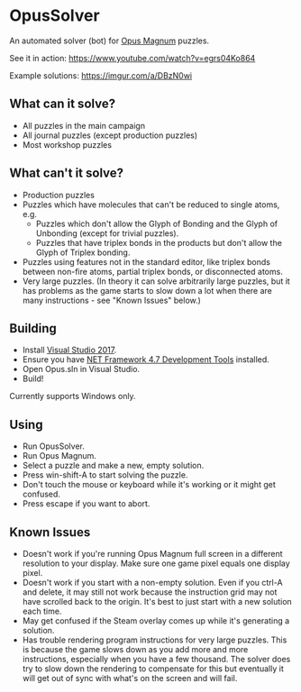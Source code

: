 # OpusSolver

An automated solver (bot) for [Opus Magnum](http://www.zachtronics.com/opus-magnum/) puzzles.

See it in action: https://www.youtube.com/watch?v=egrs04Ko864

Example solutions: https://imgur.com/a/DBzN0wi

## What can it solve?

* All puzzles in the main campaign
* All journal puzzles (except production puzzles)
* Most workshop puzzles

## What can't it solve?

* Production puzzles
* Puzzles which have molecules that can't be reduced to single atoms, e.g.
  * Puzzles which don't allow the Glyph of Bonding and the Glyph of Unbonding (except for trivial puzzles).
  * Puzzles that have triplex bonds in the products but don't allow the Glyph of Triplex bonding.
* Puzzles using features not in the standard editor, like triplex bonds between non-fire atoms, partial triplex bonds, or disconnected atoms.
* Very large puzzles. (In theory it can solve arbitrarily large puzzles, but it has problems as the game starts to slow down a lot when there are many instructions - see "Known Issues" below.)

## Building

* Install [Visual Studio 2017](https://www.visualstudio.com/downloads/).
* Ensure you have [NET Framework 4.7 Development Tools](https://stackoverflow.com/questions/43316307/cant-choose-net-4-7]) installed.
* Open Opus.sln in Visual Studio.
* Build!

Currently supports Windows only.

## Using

* Run OpusSolver.
* Run Opus Magnum.
* Select a puzzle and make a new, empty solution.
* Press win-shift-A to start solving the puzzle.
* Don't touch the mouse or keyboard while it's working or it might get confused.
* Press escape if you want to abort.

## Known Issues

* Doesn't work if you're running Opus Magnum full screen in a different resolution to your display. Make sure one game pixel equals one display pixel.
* Doesn't work if you start with a non-empty solution. Even if you ctrl-A and delete, it may still not work because the instruction grid may not have scrolled back to the origin. It's best to just start with a new solution each time.
* May get confused if the Steam overlay comes up while it's generating a solution.
* Has trouble rendering program instructions for very large puzzles. This is because the game slows down as you add more and more instructions, especially when you have a few thousand. The solver does try to slow down the rendering to compensate for this but eventually it will get out of sync with what's on the screen and will fail.
